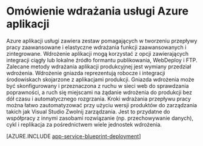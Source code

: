 <properties
    pageTitle="Wdrażanie aplikacji do usługi Azure aplikacji"
    description="Dowiedz się, jak wdrażanie aplikacji do pracy aplikacji usługi"
    keywords="Aplikacja usługi azure aplikacji usługi, wdrażanie wdrożenia"
    services="app-service"
    documentationCenter=""
    authors="dariagrigoriu"
    manager="wpickett"
    editor=""/>

<tags
    ms.service="app-service"
    ms.workload="na"
    ms.tgt_pltfrm="na"
    ms.devlang="na"
    ms.topic="article"
    ms.date="02/09/2016"
    ms.author="dariagrigoriu"/>

# <a name="azure-app-service-deployment-overview"></a>Omówienie wdrażania usługi Azure aplikacji

Azure aplikacji usługi zawiera zestaw pomagających w tworzeniu przepływy pracy zaawansowane i elastyczne wdrażania funkcji zaawansowanych i zintegrowane. Wdrożenie aplikacji mogą korzystać z opcji zawierających integracji ciągły lub lokalne źródło formantu publikowania, WebDeploy i FTP. Zalecane metody wdrażania aplikacji produkcyjnej jest wymiany przedział wdrożenia. Wdrożenie gniazda reprezentują robocze i integracji środowiskach skojarzone z aplikacjami produkcji. Gniazda wdrożenia może być skonfigurowany i przeznaczona z ruchu w sieci web do sprawdzania poprawności, a ruch się miejscami na żądanie wdrożenia do produkcji bez dół czasu i automatycznego rozgrzania. Kroki wdrażania przepływu pracy można łatwo zautomatyzować przy użyciu wersji produktów do zarządzania takich jak Visual Studio Zwolnij zarządzania. Jest to przydatne do współpracy z innymi zasobami rozwiązanie (np. przechowywanie danych), cykl i replikacja za pośrednictwem wiele jednostek wdrożenia. 

[AZURE.INCLUDE [app-service-blueprint-deployment](../../includes/app-service-blueprint-deployment.md)]
